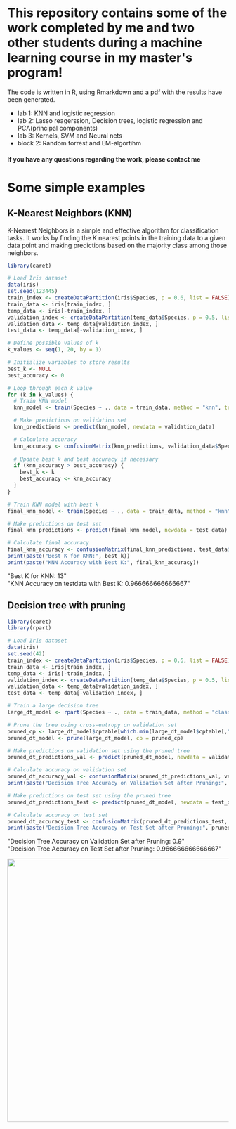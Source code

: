 # This repository contains some of the work completed by me and two other students during a machine learning course in my master's program!

The code is written in R, using Rmarkdown and a pdf with the results have been generated.

- lab 1: KNN and logistic regression
- lab 2: Lasso reagerssion, Decision trees, logistic regression and PCA(principal components)
- lab 3: Kernels, SVM and Neural nets
- block 2: Random forrest and EM-algortihm


#### If you have any questions regarding the work, please contact me

# Some simple examples
## K-Nearest Neighbors (KNN)

K-Nearest Neighbors is a simple and effective algorithm for classification tasks. It works by finding the K nearest points in the training data to a given data point and making predictions based on the majority class among those neighbors.

```R
library(caret)

# Load Iris dataset
data(iris)
set.seed(123445)
train_index <- createDataPartition(iris$Species, p = 0.6, list = FALSE)
train_data <- iris[train_index, ]
temp_data <- iris[-train_index, ]
validation_index <- createDataPartition(temp_data$Species, p = 0.5, list = FALSE)
validation_data <- temp_data[validation_index, ]
test_data <- temp_data[-validation_index, ]

# Define possible values of k
k_values <- seq(1, 20, by = 1)

# Initialize variables to store results
best_k <- NULL
best_accuracy <- 0

# Loop through each k value
for (k in k_values) {
  # Train KNN model
  knn_model <- train(Species ~ ., data = train_data, method = "knn", trControl = trainControl(method = "cv", number = 5), tuneGrid = data.frame(k = k))

  # Make predictions on validation set
  knn_predictions <- predict(knn_model, newdata = validation_data)

  # Calculate accuracy
  knn_accuracy <- confusionMatrix(knn_predictions, validation_data$Species)$overall["Accuracy"]
  
  # Update best k and best accuracy if necessary
  if (knn_accuracy > best_accuracy) {
    best_k <- k
    best_accuracy <- knn_accuracy
  }
}

# Train KNN model with best k
final_knn_model <- train(Species ~ ., data = train_data, method = "knn", trControl = trainControl(method = "cv", number = 5), tuneGrid = data.frame(k = best_k))

# Make predictions on test set
final_knn_predictions <- predict(final_knn_model, newdata = test_data)

# Calculate final accuracy
final_knn_accuracy <- confusionMatrix(final_knn_predictions, test_data$Species)$overall["Accuracy"]
print(paste("Best K for KNN:", best_k))
print(paste("KNN Accuracy with Best K:", final_knn_accuracy))

```
"Best K for KNN: 13"<br>
"KNN Accuracy on testdata with Best K: 0.966666666666667"


## Decision tree with pruning

```R
library(caret)
library(rpart)

# Load Iris dataset
data(iris)
set.seed(42)
train_index <- createDataPartition(iris$Species, p = 0.6, list = FALSE)
train_data <- iris[train_index, ]
temp_data <- iris[-train_index, ]
validation_index <- createDataPartition(temp_data$Species, p = 0.5, list = FALSE)
validation_data <- temp_data[validation_index, ]
test_data <- temp_data[-validation_index, ]

# Train a large decision tree
large_dt_model <- rpart(Species ~ ., data = train_data, method = "class", control = rpart.control(cp = 0))

# Prune the tree using cross-entropy on validation set
pruned_cp <- large_dt_model$cptable[which.min(large_dt_model$cptable[,"xerror"]), "CP"]
pruned_dt_model <- prune(large_dt_model, cp = pruned_cp)

# Make predictions on validation set using the pruned tree
pruned_dt_predictions_val <- predict(pruned_dt_model, newdata = validation_data, type = "class")

# Calculate accuracy on validation set
pruned_dt_accuracy_val <- confusionMatrix(pruned_dt_predictions_val, validation_data$Species)$overall["Accuracy"]
print(paste("Decision Tree Accuracy on Validation Set after Pruning:", pruned_dt_accuracy_val))

# Make predictions on test set using the pruned tree
pruned_dt_predictions_test <- predict(pruned_dt_model, newdata = test_data, type = "class")

# Calculate accuracy on test set
pruned_dt_accuracy_test <- confusionMatrix(pruned_dt_predictions_test, test_data$Species)$overall["Accuracy"]
print(paste("Decision Tree Accuracy on Test Set after Pruning:", pruned_dt_accuracy_test))
```
"Decision Tree Accuracy on Validation Set after Pruning: 0.9" <br>
"Decision Tree Accuracy on Test Set after Pruning: 0.966666666666667"

<div align="center">
  <img src="https://media0.giphy.com/media/v1.Y2lkPTc5MGI3NjExaWN4d2h5bGg1emo2MTJmYTl5aXdrZG9zaXlkdHo4NHIzaXVibmZpbSZlcD12MV9pbnRlcm5hbF9naWZfYnlfaWQmY3Q9Zw/WmBl8pvjfyYUszw1TS/giphy.gif" width="600" height="600"/>
</div>

